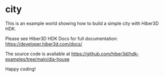# city

This is an example world showing how to build a simple city with Hiber3D HDK.

Please see Hiber3D HDK Docs for full documentation:
https://developer.hiber3d.com/docs/

The source code is available at
https://github.com/hiber3d/hdk-examples/tree/main/dia-house

Happy coding!

